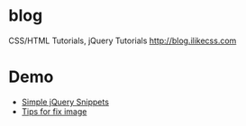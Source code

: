 blog
====

CSS/HTML Tutorials, jQuery Tutorials
<a href="http://blog.ilikecss.com">http://blog.ilikecss.com</a>

Demo
====
<ul>
<li><a href="http://demo.ilikecss.com/20130111/">Simple jQuery Snippets</a></li>
<li><a href="http://ilikecss.com/blog/tips-for-fix-image/">Tips for fix image</a></li>
</ul>






